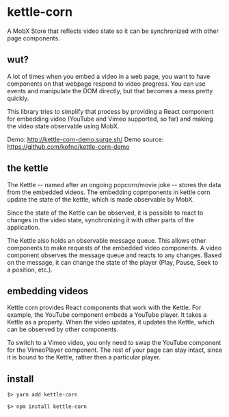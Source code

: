# kettle-corn
A MobX Store that reflects video state so it can be synchronized with other page
components.

## wut?
A lot of times when you embed a video in a web page, you want to have components
on that webpage respond to video progress. You can use events and manipulate the
DOM directly, but that becomes a mess pretty quickly.

This library tries to simplify that process by providing a React component for
embedding video (YouTube and Vimeo supported, so far) and making the video state
observable using MobX.

Demo: http://kettle-corn-demo.surge.sh/
Demo source: https://github.com/kofno/kettle-corn-demo

## the kettle
The Kettle -- named after an ongoing popcorn/movie joke -- stores the data from
the embedded videos. The embedding copmponents in kettle corn update the state
of the kettle, which is made observable by MobX.

Since the state of the Kettle can be observed, it is possible to react to changes
in the video state, synchronizing it with other parts of the application.

The Kettle also holds an observable message queue. This allows other components
to make requests of the embedded video components. A video component observes
the message queue and reacts to any changes. Based on the message, it can
change the state of the player (Play, Pause, Seek to a position, etc.).

## embedding videos
Kettle corn provides React components that work with the Kettle. For example,
the YouTube component embeds a YouTube player. It takes a Kettle as a property.
When the video updates, it updates the Kettle, which can be observed by other
components.

To switch to a Vimeo video, you only need to swap the YouTube component for the
VimeoPlayer component. The rest of your page can stay intact, since it is bound
to the Kettle, rather then a particular player.

## install

    $> yarn add kettle-corn

    $> npm install kettle-corn

